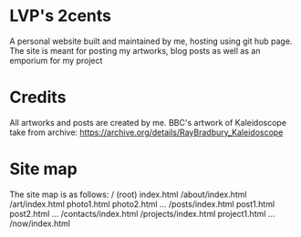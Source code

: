 # LVP's 2cents

A personal website built and maintained by me, hosting using git hub page.
The site is meant for posting my artworks, blog posts as well as an emporium for my project

# Credits
All artworks and posts are created by me.
BBC's artwork of Kaleidoscope take from archive: https://archive.org/details/RayBradbury_Kaleidoscope

# Site map
The site map is as follows:
/ (root) index.html 
	/about/index.html 
	/art/index.html 
		photo1.html
		photo2.html
		…
	/posts/index.html 
		post1.html
		post2.html
		…
	/contacts/index.html 
	/projects/index.html
		project1.html
		…
	/now/index.html 